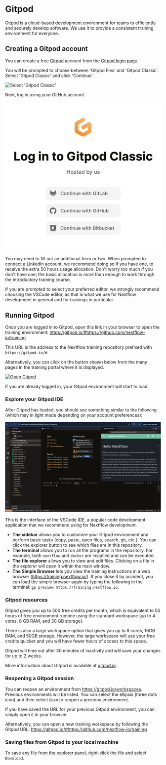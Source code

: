 # Gitpod

Gitpod is a cloud-based development environment for teams to efficiently and securely develop software.
We use it to provide a consistent training environment for everyone.

## Creating a Gitpod account

You can create a free [Gitpod](https://gitpod.io/) account from the [Gitpod login page](https://gitpod.io/login/).

You will be prompted to choose between 'Gitpod Flex' and 'Gitpod Classic'.
Select 'Gitpod Classic' and click 'Continue'.

![Select 'Gitpod Classic'](select_gitpod_classic)

Next, log in using your GitHub account.

![Gitpod log in](img/login.png)

You may need to fill out an additional form or two.
When prompted to connect a LinkedIn account, we recommend doing so if you have one, to receive the extra 50 hours usage allocation.
Don't worry too much if you don't have one; the basic allocation is more than enough to work through the introductory training course.

If you are prompted to select your preferred editor, we strongly recommend choosing the VSCode editor, as that is what we use for Nextflow development in general and for trainings in particular.

## Running Gitpod

Once you are logged in to Gitpod, open this link in your browser to open the training environment: <https://gitpod.io/#https://github.com/nextflow-io/training>

This URL is the address to the Nextflow training repository prefixed with `https://gitpod.io/#`.

Alternatively, you can click on the button shown below from the many pages in the training portal where it is displayed.

[![Open Gitpod](https://img.shields.io/badge/Gitpod-%20Open%20in%20Gitpod-908a85?logo=gitpod)](https://gitpod.io/#https://github.com/nextflow-io/training)

If you are already logged in, your Gitpod environment will start to load.

### Explore your Gitpod IDE

After Gitpod has loaded, you should see something similar to the following (which may in light mode depending on your account preferences):

![Gitpod welcome](img/gitpod.welcome.png)

This is the interface of the VSCode IDE, a popular code development application that we recommend using for Nextflow development.

-   **The sidebar** allows you to customize your Gitpod environment and perform basic tasks (copy, paste, open files, search, git, etc.). You can click the explorer button to see which files are in this repository.
-   **The terminal** allows you to run all the programs in the repository. For example, both `nextflow` and `docker` are installed and can be executed.
-   **The file explorer** allows you to view and edit files. Clicking on a file in the explorer will open it within the main window.
-   **The Simple Browser** lets you view the training instructions in a web browser (<https://training.nextflow.io/>). If you close it by accident, you can load the simple browser again by typing the following in the terminal: `gp preview https://training.nextflow.io`.

### Gitpod resources

Gitpod gives you up to 500 free credits per month, which is equivalent to 50 hours of free environment runtime using the standard workspace (up to 4 cores, 8 GB RAM, and 30 GB storage).

There is also a large workspace option that gives you up to 8 cores, 16GB RAM, and 50GB storage. However, the large workspace will use your free credits quicker and you will have fewer hours of access to this space.

Gitpod will time out after 30 minutes of inactivity and will save your changes for up to 2 weeks.

More information about Gitpod is available at [gitpod.io](https://www.gitpod.io).

### Reopening a Gitpod session

You can reopen an environment from <https://gitpod.io/workspaces>. Previous environments will be listed. You can select the ellipsis (three dots icon) and then select `Open` to reopen a previous environment.

If you have saved the URL for your previous Gitpod environment, you can simply open it in your browser.

Alternatively, you can open a new training workspace by following the Gitpod URL: <https://gitpod.io/#https://github.com/nextflow-io/training>

### Saving files from Gitpod to your local machine

To save any file from the explorer panel, right-click the file and select `Download`.
